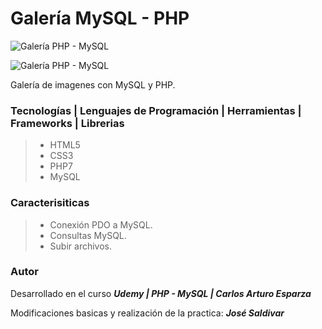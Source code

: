 # **Galería MySQL - PHP**

![Galería PHP - MySQL](https://res.cloudinary.com/dlbfrbl8h/image/upload/v1602022079/GitHub/galeria-php-mysql_2_ukvdok.png "Galería MySQL - PHP")

![Galería PHP - MySQL](https://res.cloudinary.com/dlbfrbl8h/image/upload/v1602022076/GitHub/galeria-php-mysql_1_bnqkeu.png "Galería MySQL - PHP")

Galería de imagenes con MySQL y PHP.

### **Tecnologías | Lenguajes de Programación | Herramientas | Frameworks | Librerias**

> -   HTML5
> -   CSS3
> -   PHP7
> -   MySQL

### **Caracterisiticas**

> -   Conexión PDO a MySQL.
> -   Consultas MySQL.
> -   Subir archivos.

### Autor

Desarrollado en el curso _**Udemy | PHP - MySQL | Carlos Arturo Esparza**_

Modificaciones basicas y realización de la practica: _**José Saldivar**_
